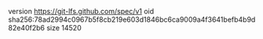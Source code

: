 version https://git-lfs.github.com/spec/v1
oid sha256:78ad2994c0967b5f8cb219e603d1846bc6ca9009a4f3641befb4b9d82e40f2b6
size 14520
